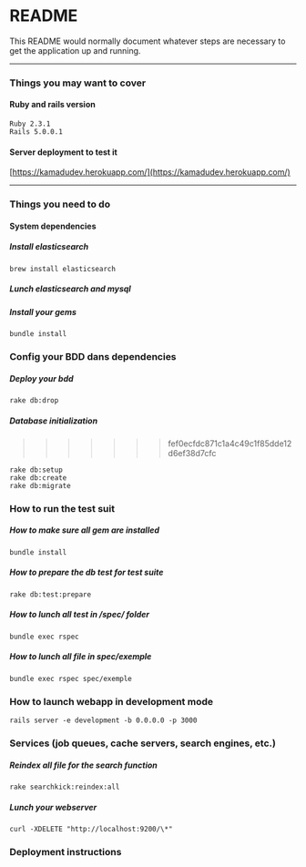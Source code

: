 # README

This README would normally document whatever steps are necessary to get the
application up and running.


--------------------
### Things you may want to cover
#### Ruby and rails version
    Ruby 2.3.1
    Rails 5.0.0.1

#### Server deployment to test it
[https://kamadudev.herokuapp.com/](https://kamadudev.herokuapp.com/)


--------------------
### Things you need to do
#### System dependencies
##### Install elasticsearch

    brew install elasticsearch

##### Lunch elasticsearch and mysql
##### Install your gems

    bundle install

### Config your BDD dans dependencies
##### Deploy your bdd

    rake db:drop

##### Database initialization
>>>>>>> fef0ecfdc871c1a4c49c1f85dde12d6ef38d7cfc

    rake db:setup
    rake db:create
    rake db:migrate

### How to run the test suit
##### How to make sure all gem are installed

    bundle install

##### How to prepare the db test for test suite

    rake db:test:prepare

##### How to lunch all test in /spec/ folder

    bundle exec rspec

##### How to lunch all file in spec/exemple

    bundle exec rspec spec/exemple

### How to launch webapp in development mode

    rails server -e development -b 0.0.0.0 -p 3000

### Services (job queues, cache servers, search engines, etc.)
##### Reindex all file for the search function

    rake searchkick:reindex:all

##### Lunch your webserver

    curl -XDELETE "http://localhost:9200/\*"

### Deployment instructions
